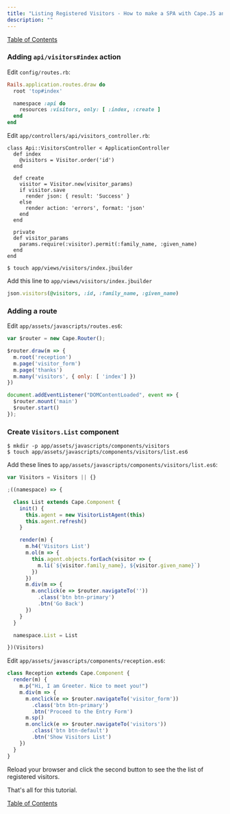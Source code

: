 ```yaml
---
title: "Listing Registered Visitors - How to make a SPA with Cape.JS and Rails"
description: ""
---
```


[Table of Contents](../)

### Adding `api/visitors#index` action

Edit `config/routes.rb`:

```ruby
Rails.application.routes.draw do
  root 'top#index'

  namespace :api do
    resources :visitors, only: [ :index, :create ]
  end
end
```

Edit `app/controllers/api/visitors_controller.rb`:

```text
class Api::VisitorsController < ApplicationController
  def index
    @visitors = Visitor.order('id')
  end

  def create
    visitor = Visitor.new(visitor_params)
    if visitor.save
      render json: { result: 'Success' }
    else
      render action: 'errors', format: 'json'
    end
  end

  private
  def visitor_params
    params.require(:visitor).permit(:family_name, :given_name)
  end
end
```

```text
$ touch app/views/visitors/index.jbuilder
```

Add this line to `app/views/visitors/index.jbuilder`

```ruby
json.visitors(@visitors, :id, :family_name, :given_name)
```

### Adding a route

Edit `app/assets/javascripts/routes.es6`:

```javascript
var $router = new Cape.Router();

$router.draw(m => {
  m.root('reception')
  m.page('visitor_form')
  m.page('thanks')
  m.many('visitors', { only: [ 'index'] })
})

document.addEventListener("DOMContentLoaded", event => {
  $router.mount('main')
  $router.start()
});
```

### Create `Visitors.List` component

```text
$ mkdir -p app/assets/javascripts/components/visitors
$ touch app/assets/javascripts/components/visitors/list.es6
```

Add these lines to `app/assets/javascripts/components/visitors/list.es6`:

```javascript
var Visitors = Visitors || {}

;((namespace) => {

  class List extends Cape.Component {
    init() {
      this.agent = new VisitorListAgent(this)
      this.agent.refresh()
    }

    render(m) {
      m.h4('Visitors List')
      m.ol(m => {
        this.agent.objects.forEach(visitor => {
          m.li(`${visitor.family_name}, ${visitor.given_name}`)
        })
      })
      m.div(m => {
        m.onclick(e => $router.navigateTo(''))
          .class('btn btn-primary')
          .btn('Go Back')
      })
    }
  }

  namespace.List = List

})(Visitors)
```

Edit `app/assets/javascripts/components/reception.es6`:

```javascript
class Reception extends Cape.Component {
  render(m) {
    m.p("Hi, I am Greeter. Nice to meet you!")
    m.div(m => {
      m.onclick(e => $router.navigateTo('visitor_form'))
        .class('btn btn-primary')
        .btn('Proceed to the Entry Form')
      m.sp()
      m.onclick(e => $router.navigateTo('visitors'))
        .class('btn btn-default')
        .btn('Show Visitors List')
    })
  }
}
```

Reload your browser and click the second button to see the the list of registered visitors.

That's all for this tutorial.

[Table of Contents](../)
